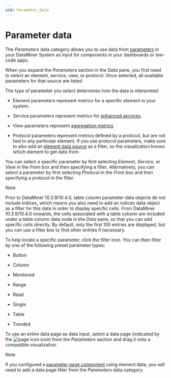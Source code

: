 ```yaml
---
uid: Parameter_Data
---
```


# Parameter data

The *Parameters* data category allows you to use data from [parameters](xref:parameters) in your DataMiner System as input for components in your dashboards or low-code apps.

When you expand the *Parameters* section in the *Data* pane, you first need to select an element, service, view, or protocol. Once selected, all available parameters for that source are listed.

The type of parameter you select determines how the data is interpreted:

- Element parameters represent metrics for a specific element in your system.

- Service parameters represent metrics for [enhanced services](xref:About_services#enhanced-services).

- View parameters represent [aggregation metrics](xref:Aggregation).

- Protocol parameters represent metrics defined by a protocol, but are not tied to any particular element. If you use protocol parameters, make sure to also add an [element data source](xref:Element_Data) as a filter, so the visualization knows which element to get data from.

You can select a specific parameter by first selecting *Element*, *Service*, or *View* in the *From* box and then specifying a filter. Alternatively, you can select a parameter by first selecting *Protocol* in the *From* box and then specifying a protocol in the filter.

> [!NOTE]
> Prior to DataMiner 10.3.9/10.4.0, table column parameter data objects do not include indices, which means you also need to add an indices data object as a filter for this data in order to display specific cells. From DataMiner 10.3.9/10.4.0 onwards, the cells associated with a table column are included under a table column data node in the *Data* pane, so that you can add specific cells directly. By default, only the first 100 entries are displayed, but you can use a filter box to find other entries if necessary.<!-- RN 36724 -->

To help locate a specific parameter, click the filter icon. You can then filter by one of the following preset parameter types:

- Button

- Column

- Monitored

- Range

- Read

- Single

- Table

- Trended

To use an entire data page as data input, select a data page (indicated by the ![page icon](~/user-guide/images/Page_Icon.png) icon) from the *Parameters* section and drag it onto a compatible visualization.

> [!NOTE]
> If you configured a [parameter page component](xref:DashboardParameterPage) using element data, you will need to add a data page filter from the *Parameters* data category.
